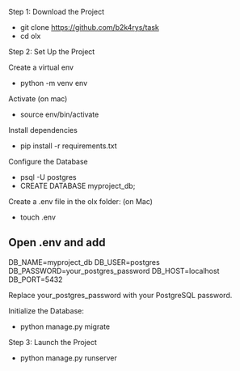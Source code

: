 Step 1: Download the Project
- git clone https://github.com/b2k4rys/task
- cd olx

Step 2: Set Up the Project

Create a virtual env
- python -m venv env

Activate (on mac)
- source env/bin/activate

Install dependencies
- pip install -r requirements.txt

Configure the Database
- psql -U postgres
- CREATE DATABASE myproject_db;

Create a .env file in the olx folder: (on Mac)
- touch .env 

Open .env and add 
- 
DB_NAME=myproject_db
DB_USER=postgres
DB_PASSWORD=your_postgres_password
DB_HOST=localhost
DB_PORT=5432

Replace your_postgres_password with your PostgreSQL password.

Initialize the Database:
- python manage.py migrate


Step 3: Launch the Project
- python manage.py runserver